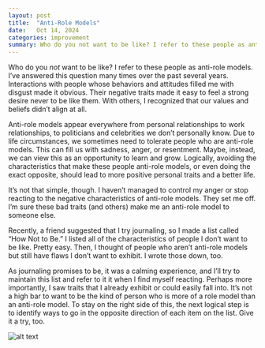```yaml
---
layout: post
title:  "Anti-Role Models"
date:   Oct 14, 2024
categories: improvement
summary: Who do you not want to be like? I refer to these people as anti-role models. I’ve answered this question many times over the past several years. Interactions with people whose behaviors and attitudes filled me with disgust made it obvious. Their negative traits made it easy to feel a strong desire never to be like them. With others...
---
```


Who do you _not_ want to be like? I refer to these people as anti-role models. I’ve answered this question many times over the past several years. Interactions with people whose behaviors and attitudes filled me with disgust made it obvious. Their negative traits made it easy to feel a strong desire never to be like them. With others, I recognized that our values and beliefs didn’t align at all. 

Anti-role models appear everywhere from personal relationships to work relationships, to politicians and celebrities we don’t personally know. Due to life circumstances, we sometimes need to tolerate people who are anti-role models. This can fill us with sadness, anger, or resentment. Maybe, instead, we can view this as an opportunity to learn and grow. Logically, avoiding the characteristics that make these people anti-role models, or even doing the exact opposite, should lead to more positive personal traits and a better life.

It’s not that simple, though. I haven’t managed to control my anger or stop reacting to the negative characteristics of anti-role models. They set me off. I’m sure these bad traits (and others) make me an anti-role model to someone else. 

Recently, a friend suggested that I try journaling, so I made a list called “How Not to Be.” I listed  all of the characteristics of people I don’t want to be like. Pretty easy. Then, I thought of people who aren’t anti-role models but still have flaws I don’t want to exhibit. I wrote those down, too.

As journaling promises to be, it was a calming experience, and I’ll try to maintain this list and refer to it it when I find myself reacting. Perhaps more importantly, I saw traits that I already exhibit or could easily fall into. It’s not a high bar to want to be the kind of person who is more of a role model than an anti-role model. To stay on the right side of this, the next logical step is to identify ways to go in the opposite direction of each item on the list. Give it a try, too.
 
![alt text](/images/how_not_to_be.jpg "Title")
